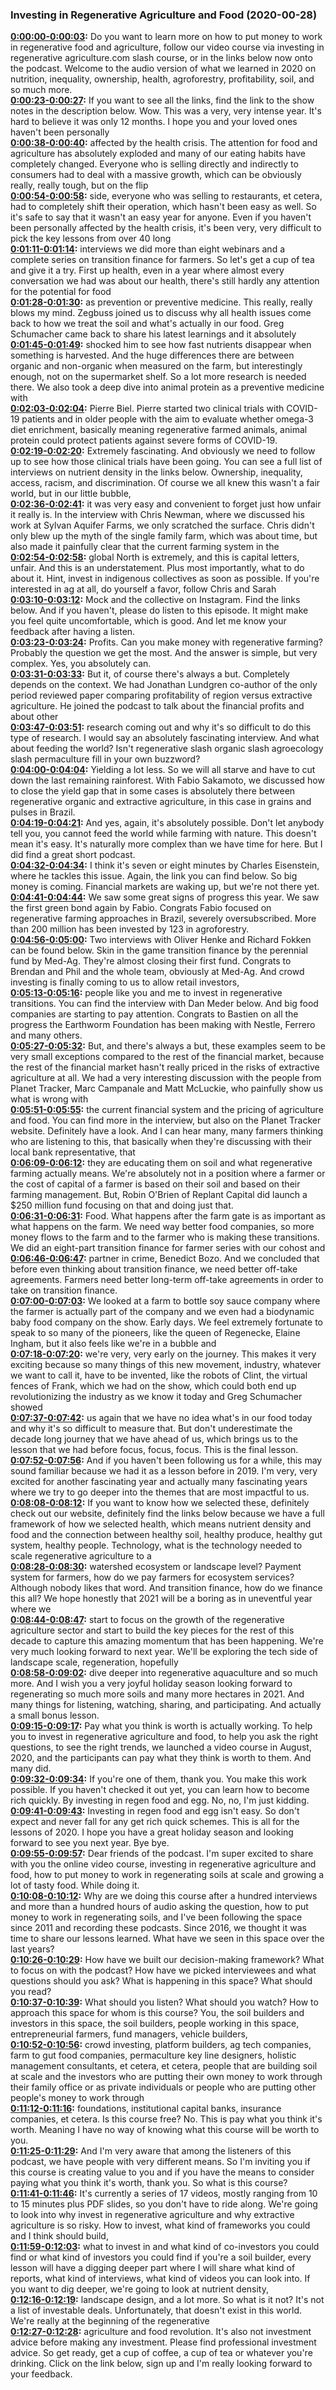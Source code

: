 ### Investing in Regenerative Agriculture and Food  (2020-00-28)
**[0:00:00-0:00:03](https://investinginregenerativeagriculture.com/what-we-learned-in-2020#t=0:00:00):**  Do you want to learn more on how to put money to work in regenerative  food and agriculture, follow our video course via investing in regenerative  agriculture.com slash course, or in the links below now onto the podcast.  Welcome to the audio version of what we learned in 2020 on nutrition, inequality,  ownership, health, agroforestry, profitability, soil, and so much more.  
**[0:00:23-0:00:27](https://investinginregenerativeagriculture.com/what-we-learned-in-2020#t=0:00:23):**  If you want to see all the links, find the link to the show notes  in the description below. Wow.  This was a very, very intense year.  It's hard to believe it was only 12 months.  I hope you and your loved ones haven't been personally  
**[0:00:38-0:00:40](https://investinginregenerativeagriculture.com/what-we-learned-in-2020#t=0:00:38):**  affected by the health crisis.  The attention for food and agriculture has absolutely exploded and many of our  eating habits have completely changed.  Everyone who is selling directly and indirectly to consumers had to deal with  a massive growth, which can be obviously really, really tough, but on the flip  
**[0:00:54-0:00:58](https://investinginregenerativeagriculture.com/what-we-learned-in-2020#t=0:00:54):**  side, everyone who was selling to restaurants, et cetera, had to completely  shift their operation, which hasn't been easy as well.  So it's safe to say that it wasn't an easy year for anyone.  Even if you haven't been personally affected by the health crisis, it's  been very, very difficult to pick the key lessons from over 40 long  
**[0:01:11-0:01:14](https://investinginregenerativeagriculture.com/what-we-learned-in-2020#t=0:01:11):**  interviews we did more than eight webinars and a complete series on  transition finance for farmers.  So let's get a cup of tea and give it a try.  First up health, even in a year where almost every conversation we had was  about our health, there's still hardly any attention for the potential for food  
**[0:01:28-0:01:30](https://investinginregenerativeagriculture.com/what-we-learned-in-2020#t=0:01:28):**  as prevention or preventive medicine.  This really, really blows my mind.  Zegbuss joined us to discuss why all health issues come back to how we treat  the soil and what's actually in our food.  Greg Schumacher came back to share his latest learnings and it absolutely  
**[0:01:45-0:01:49](https://investinginregenerativeagriculture.com/what-we-learned-in-2020#t=0:01:45):**  shocked him to see how fast nutrients disappear when something is harvested.  And the huge differences there are between organic and non-organic when  measured on the farm, but interestingly enough, not on the supermarket shelf.  So a lot more research is needed there.  We also took a deep dive into animal protein as a preventive medicine with  
**[0:02:03-0:02:04](https://investinginregenerativeagriculture.com/what-we-learned-in-2020#t=0:02:03):**  Pierre Biel.  Pierre started two clinical trials with COVID-19 patients and in older people  with the aim to evaluate whether omega-3 diet enrichment, basically meaning  regenerative farmed animals,  animal protein could protect patients against severe forms of COVID-19.  
**[0:02:19-0:02:20](https://investinginregenerativeagriculture.com/what-we-learned-in-2020#t=0:02:19):**  Extremely fascinating.  And obviously we need to follow up to see how those clinical trials have been going.  You can see a full list of interviews on nutrient density in the links below.  Ownership, inequality, access, racism, and discrimination.  Of course we all knew this wasn't a fair world, but in our little bubble,  
**[0:02:36-0:02:41](https://investinginregenerativeagriculture.com/what-we-learned-in-2020#t=0:02:36):**  it was very easy and convenient to forget just how unfair it really is.  In the interview with Chris Newman, where we discussed his work at Sylvan  Aquifer Farms, we only scratched the surface.  Chris didn't only blew up the myth of the single family farm, which was about  time, but also made it painfully clear that the current farming system in the  
**[0:02:54-0:02:58](https://investinginregenerativeagriculture.com/what-we-learned-in-2020#t=0:02:54):**  global North is extremely, and this is capital letters, unfair.  And this is an understatement.  Plus most importantly, what to do about it.  Hint, invest in indigenous collectives as soon as possible.  If you're interested in ag at all, do yourself a favor, follow Chris and Sarah  
**[0:03:10-0:03:12](https://investinginregenerativeagriculture.com/what-we-learned-in-2020#t=0:03:10):**  Mock and the collective on Instagram.  Find the links below.  And if you haven't, please do listen to this episode.  It might make you feel quite uncomfortable, which is good.  And let me know your feedback after having a listen.  
**[0:03:23-0:03:24](https://investinginregenerativeagriculture.com/what-we-learned-in-2020#t=0:03:23):**  Profits.  Can you make money with regenerative farming?  Probably the question we get the most.  And the answer is simple, but very complex.  Yes, you absolutely can.  
**[0:03:31-0:03:33](https://investinginregenerativeagriculture.com/what-we-learned-in-2020#t=0:03:31):**  But it, of course there's always a but.  Completely depends on the context.  We had Jonathan Lundgren co-author of the only period reviewed paper  comparing profitability of region versus extractive agriculture.  He joined the podcast to talk about the financial profits and about other  
**[0:03:47-0:03:51](https://investinginregenerativeagriculture.com/what-we-learned-in-2020#t=0:03:47):**  research coming out and why it's so difficult to do this type of research.  I would say an absolutely fascinating interview.  And what about feeding the world?  Isn't regenerative slash organic slash agroecology slash permaculture  fill in your own buzzword?  
**[0:04:00-0:04:04](https://investinginregenerativeagriculture.com/what-we-learned-in-2020#t=0:04:00):**  Yielding a lot less.  So we will all starve and have to cut down the last remaining rainforest.  With Fabio Sakamoto, we discussed how to close the yield gap that in some  cases is absolutely there between regenerative organic and extractive  agriculture, in this case in grains and pulses in Brazil.  
**[0:04:19-0:04:21](https://investinginregenerativeagriculture.com/what-we-learned-in-2020#t=0:04:19):**  And yes, again, it's absolutely possible.  Don't let anybody tell you, you cannot feed the world while farming with nature.  This doesn't mean it's easy.  It's naturally more complex than we have time for here.  But I did find a great short podcast.  
**[0:04:32-0:04:34](https://investinginregenerativeagriculture.com/what-we-learned-in-2020#t=0:04:32):**  I think it's seven or eight minutes by Charles Eisenstein,  where he tackles this issue.  Again, the link you can find below.  So big money is coming.  Financial markets are waking up, but we're not there yet.  
**[0:04:41-0:04:44](https://investinginregenerativeagriculture.com/what-we-learned-in-2020#t=0:04:41):**  We saw some great signs of progress this year.  We saw the first green bond again by Fabio.  Congrats Fabio focused on regenerative farming approaches in  Brazil, severely oversubscribed.  More than 200 million has been invested by 123 in agroforestry.  
**[0:04:56-0:05:00](https://investinginregenerativeagriculture.com/what-we-learned-in-2020#t=0:04:56):**  Two interviews with Oliver Henke and Richard Fokken can be found below.  Skin in the game transition finance by the perennial fund by Med-Ag.  They're almost closing their first fund.  Congrats to Brendan and Phil and the whole team, obviously at Med-Ag.  And crowd investing is finally coming to us to allow retail investors,  
**[0:05:13-0:05:16](https://investinginregenerativeagriculture.com/what-we-learned-in-2020#t=0:05:13):**  people like you and me to invest in regenerative transitions.  You can find the interview with Dan Meder below.  And big food companies are starting to pay attention.  Congrats to Bastien on all the progress the Earthworm Foundation has been  making with Nestle, Ferrero and many others.  
**[0:05:27-0:05:32](https://investinginregenerativeagriculture.com/what-we-learned-in-2020#t=0:05:27):**  But, and there's always a but, these examples seem to be very small exceptions  compared to the rest of the financial market, because the rest of the  financial market hasn't really priced in the risks of extractive agriculture at all.  We had a very interesting discussion with the people from Planet Tracker,  Marc Campanale and Matt McLuckie, who painfully show us what is wrong with  
**[0:05:51-0:05:55](https://investinginregenerativeagriculture.com/what-we-learned-in-2020#t=0:05:51):**  the current financial system and the pricing of agriculture and food.  You can find more in the interview, but also on the Planet Tracker website.  Definitely have a look.  And I can hear many, many farmers thinking who are listening to this, that  basically when they're discussing with their local bank representative, that  
**[0:06:09-0:06:12](https://investinginregenerativeagriculture.com/what-we-learned-in-2020#t=0:06:09):**  they are educating them on soil and what regenerative farming actually means.  We're absolutely not in a position where a farmer or the cost of capital of a  farmer is based on their soil and based on their farming management.  But, Robin O'Brien of Replant Capital did launch a $250 million  fund focusing on that and doing just that.  
**[0:06:31-0:06:31](https://investinginregenerativeagriculture.com/what-we-learned-in-2020#t=0:06:31):**  Food.  What happens after the farm gate is as important as what happens on the farm.  We need way better food companies, so more money flows to the farm and to the  farmer who is making these transitions.  We did an eight-part transition finance for farmer series with our cohost and  
**[0:06:46-0:06:47](https://investinginregenerativeagriculture.com/what-we-learned-in-2020#t=0:06:46):**  partner in crime, Benedict Bozo.  And we concluded that before even thinking about transition finance, we  need better off-take agreements.  Farmers need better long-term off-take agreements in order  to take on transition finance.  
**[0:07:00-0:07:03](https://investinginregenerativeagriculture.com/what-we-learned-in-2020#t=0:07:00):**  We looked at a farm to bottle soy sauce company where the farmer is actually  part of the company and we even had a biodynamic baby food company on the show.  Early days.  We feel extremely fortunate to speak to so many of the pioneers, like the queen  of Regenecke, Elaine Ingham, but it also feels like we're in a bubble and  
**[0:07:18-0:07:20](https://investinginregenerativeagriculture.com/what-we-learned-in-2020#t=0:07:18):**  we're very, very early on the journey.  This makes it very exciting because so many things of this new movement,  industry, whatever we want to call it, have to be invented, like the robots of  Clint, the virtual fences of Frank, which we had on the show, which could both end  up revolutionizing the industry as we know it today and Greg Schumacher showed  
**[0:07:37-0:07:42](https://investinginregenerativeagriculture.com/what-we-learned-in-2020#t=0:07:37):**  us again that we have no idea what's in our food today and why it's so difficult  to measure that.  But don't underestimate the decade long journey that we have ahead of us, which  brings us to the lesson that we had before focus, focus, focus.  This is the final lesson.  
**[0:07:52-0:07:56](https://investinginregenerativeagriculture.com/what-we-learned-in-2020#t=0:07:52):**  And if you haven't been following us for a while, this may sound familiar because  we had it as a lesson before in 2019.  I'm very, very excited for another fascinating year and actually many  fascinating years where we try to go deeper into the themes that are most  impactful to us.  
**[0:08:08-0:08:12](https://investinginregenerativeagriculture.com/what-we-learned-in-2020#t=0:08:08):**  If you want to know how we selected these, definitely check out our  website, definitely find the links below because we have a full framework of how  we selected health, which means nutrient density and food and the connection  between healthy soil, healthy produce, healthy gut system, healthy people.  Technology, what is the technology needed to scale regenerative agriculture to a  
**[0:08:28-0:08:30](https://investinginregenerativeagriculture.com/what-we-learned-in-2020#t=0:08:28):**  watershed ecosystem or landscape level?  Payment system for farmers, how do we pay farmers for ecosystem services?  Although nobody likes that word.  And transition finance, how do we finance this all?  We hope honestly that 2021 will be a boring as in uneventful year where we  
**[0:08:44-0:08:47](https://investinginregenerativeagriculture.com/what-we-learned-in-2020#t=0:08:44):**  start to focus on the growth of the regenerative agriculture sector and start  to build the key pieces for the rest of this decade to capture this amazing  momentum that has been happening.  We're very much looking forward to next year.  We'll be exploring the tech side of landscape scale, regeneration, hopefully  
**[0:08:58-0:09:02](https://investinginregenerativeagriculture.com/what-we-learned-in-2020#t=0:08:58):**  dive deeper into regenerative aquaculture and so much more.  And I wish you a very joyful holiday season looking forward to regenerating  so much more soils and many more hectares in 2021.  And many things for listening, watching, sharing, and participating.  And actually a small bonus lesson.  
**[0:09:15-0:09:17](https://investinginregenerativeagriculture.com/what-we-learned-in-2020#t=0:09:15):**  Pay what you think is worth is actually working.  To help you to invest in regenerative agriculture and food, to help you ask  the right questions, to see the right trends, we launched a video course in  August, 2020, and the participants can pay what they think is worth to them.  And many did.  
**[0:09:32-0:09:34](https://investinginregenerativeagriculture.com/what-we-learned-in-2020#t=0:09:32):**  If you're one of them, thank you.  You make this work possible.  If you haven't checked it out yet, you can learn how to become rich quickly.  By investing in regen food and egg.  No, no, I'm just kidding.  
**[0:09:41-0:09:43](https://investinginregenerativeagriculture.com/what-we-learned-in-2020#t=0:09:41):**  Investing in regen food and egg isn't easy.  So don't expect and never fall for any get rich quick schemes.  This is all for the lessons of 2020.  I hope you have a great holiday season and looking forward to see you next year.  Bye bye.  
**[0:09:55-0:09:57](https://investinginregenerativeagriculture.com/what-we-learned-in-2020#t=0:09:55):**  Dear friends of the podcast.  I'm super excited to share with you the online video course, investing in  regenerative agriculture and food, how to put money to work in regenerating soils  at scale and growing a lot of tasty food.  While doing it.  
**[0:10:08-0:10:12](https://investinginregenerativeagriculture.com/what-we-learned-in-2020#t=0:10:08):**  Why are we doing this course after a hundred interviews and more than a  hundred hours of audio asking the question, how to put money to work in regenerating  soils, and I've been following the space since 2011 and recording these podcasts.  Since 2016, we thought it was time to share our lessons learned.  What have we seen in this space over the last years?  
**[0:10:26-0:10:29](https://investinginregenerativeagriculture.com/what-we-learned-in-2020#t=0:10:26):**  How have we built our decision-making framework?  What to focus on with the podcast?  How have we picked interviewees and what questions should you ask?  What is happening in this space?  What should you read?  
**[0:10:37-0:10:39](https://investinginregenerativeagriculture.com/what-we-learned-in-2020#t=0:10:37):**  What should you listen?  What should you watch?  How to approach this space for whom is this course?  You, the soil builders and investors in this space, the soil builders, people  working in this space, entrepreneurial farmers, fund managers, vehicle builders,  
**[0:10:52-0:10:56](https://investinginregenerativeagriculture.com/what-we-learned-in-2020#t=0:10:52):**  crowd investing, platform builders, ag tech companies, farm to gut food  companies, permaculture key line designers, holistic management consultants, et  cetera, et cetera, people that are building soil at scale and the investors  who are putting their own money to work through their family office or as private  individuals or people who are putting other people's money to work through  
**[0:11:12-0:11:16](https://investinginregenerativeagriculture.com/what-we-learned-in-2020#t=0:11:12):**  foundations, institutional capital banks, insurance companies, et cetera.  Is this course free?  No.  This is pay what you think it's worth.  Meaning I have no way of knowing what this course will be worth to you.  
**[0:11:25-0:11:29](https://investinginregenerativeagriculture.com/what-we-learned-in-2020#t=0:11:25):**  And I'm very aware that among the listeners of this podcast, we have  people with very different means.  So I'm inviting you if this course is creating value to you and if you  have the means to consider paying what you think it's worth, thank you.  So what is this course?  
**[0:11:41-0:11:46](https://investinginregenerativeagriculture.com/what-we-learned-in-2020#t=0:11:41):**  It's currently a series of 17 videos, mostly ranging from 10 to 15 minutes  plus PDF slides, so you don't have to ride along.  We're going to look into why invest in regenerative agriculture and  why extractive agriculture is so risky.  How to invest, what kind of frameworks you could and I think should build,  
**[0:11:59-0:12:03](https://investinginregenerativeagriculture.com/what-we-learned-in-2020#t=0:11:59):**  what to invest in and what kind of co-investors you could find or what  kind of investors you could find if you're a soil builder, every lesson  will have a digging deeper part where I will share what kind of reports,  what kind of interviews, what kind of videos you can look into.  If you want to dig deeper, we're going to look at nutrient density,  
**[0:12:16-0:12:19](https://investinginregenerativeagriculture.com/what-we-learned-in-2020#t=0:12:16):**  landscape design, and a lot more.  So what is it not?  It's not a list of investable deals.  Unfortunately, that doesn't exist in this world.  We're really at the beginning of the regenerative  
**[0:12:27-0:12:28](https://investinginregenerativeagriculture.com/what-we-learned-in-2020#t=0:12:27):**  agriculture and food revolution.  It's also not investment advice before making any investment.  Please find professional investment advice.  So get ready, get a cup of coffee, a cup of tea or whatever you're drinking.  Click on the link below, sign up and I'm really looking forward to your feedback.  